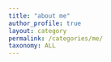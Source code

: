 ```yaml
---
title: "about me"
author_profile: true
layout: category
permalink: /categories/me/
taxonomy: ALL
---
```

